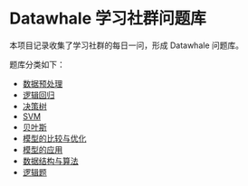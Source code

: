 # Datawhale 学习社群问题库
本项目记录收集了学习社群的每日一问，形成 Datawhale 问题库。

题库分类如下：
- [数据预处理](https://github.com/datawhalechina/Learning-community/blob/master/questions-docs/data-preprocess.md)
- [逻辑回归](https://github.com/datawhalechina/Learning-community/blob/master/questions-docs/logistic-regression.md)
- [决策树](https://github.com/datawhalechina/Learning-community/blob/master/questions-docs/decision-tree.md)
- [SVM](https://github.com/datawhalechina/Learning-community/blob/master/questions-docs/svm.md)
- [贝叶斯](https://github.com/datawhalechina/Learning-community/blob/master/questions-docs/bayes.md)
- [模型的比较与优化](https://github.com/datawhalechina/Learning-community/blob/master/questions-docs/comp_optim.md)
- [模型的应用](https://github.com/datawhalechina/Learning-community/blob/master/questions-docs/application.md)
- [数据结构与算法](https://github.com/datawhalechina/Learning-community/blob/master/questions-docs/algorithm.md)
- [逻辑题](https://github.com/datawhalechina/Learning-community/blob/master/questions-docs/logic.md)
